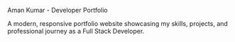 Aman Kumar - Developer Portfolio

A modern, responsive portfolio website showcasing my skills, projects, and professional journey as a Full Stack Developer.
